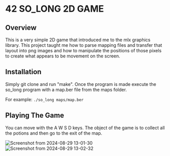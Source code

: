 # 42 SO_LONG 2D GAME

## Overview
This is a very simple 2D game that introduced me to the mlx graphics library. This project taught me how to parse mapping files and transfer that layout into png images and how to manipulate the positions of those pixels to create what appears to be movement on the screen. 

## Installation
Simply git clone and run "make". Once the program is made execute the so_long program with a map.ber file from the maps folder.

For example:
```./so_long maps/map.ber```


## Playing The Game
You can move with the A W S D keys. The object of the game is to collect all the potions and then go to the exit of the map. 

![Screenshot from 2024-08-29 13-01-30](https://github.com/user-attachments/assets/3717ba78-dbd4-42c7-8949-5bd53aa306ee)
![Screenshot from 2024-08-29 13-02-32](https://github.com/user-attachments/assets/fa0561c8-1c85-41d8-82b9-4932325a5cec)

